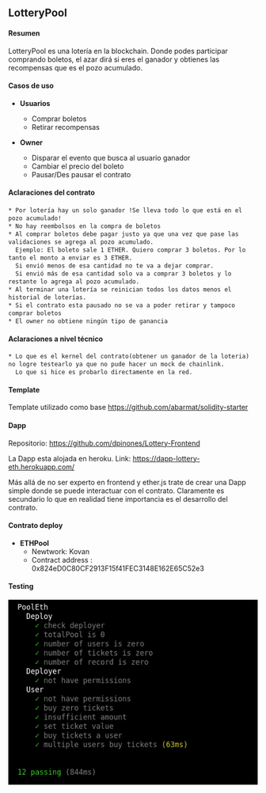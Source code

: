 ## LotteryPool

#### Resumen

LotteryPool es una lotería en la blockchain. Donde podes participar comprando boletos, el azar dirá si eres el ganador y obtienes las recompensas que es el pozo acumulado.

#### Casos de uso

- **Usuarios**

  - Comprar boletos
  - Retirar recompensas

- **Owner**
  - Disparar el evento que busca al usuario ganador
  - Cambiar el precio del boleto
  - Pausar/Des pausar el contrato

#### Aclaraciones del contrato

    * Por lotería hay un solo ganador !Se lleva todo lo que está en el pozo acumulado!
    * No hay reembolsos en la compra de boletos
    * Al comprar boletos debe pagar justo ya que una vez que pase las validaciones se agrega al pozo acumulado.
      Ejemplo: El boleto sale 1 ETHER. Quiero comprar 3 boletos. Por lo tanto el monto a enviar es 3 ETHER.
      Si envió menos de esa cantidad no te va a dejar comprar.
      Si envió más de esa cantidad solo va a comprar 3 boletos y lo restante lo agrega al pozo acumulado.
    * Al terminar una lotería se reinician todos los datos menos el historial de loterías.
    * Si el contrato esta pausado no se va a poder retirar y tampoco comprar boletos
    * El owner no obtiene ningún tipo de ganancia

#### Aclaraciones a nivel técnico
    * Lo que es el kernel del contrato(obtener un ganador de la loteria) no logre testearlo ya que no pude hacer un mock de chainlink.
      Lo que si hice es probarlo directamente en la red.

#### Template

Template utilizado como base https://github.com/abarmat/solidity-starter

#### Dapp

Repositorio: https://github.com/dpinones/Lottery-Frontend

La Dapp esta alojada en heroku. Link: https://dapp-lottery-eth.herokuapp.com/

Más allá de no ser experto en frontend y ether.js trate de crear una Dapp simple donde se puede interactuar con el contrato. Claramente es secundario lo que en realidad tiene importancia es el desarrollo del contrato.

#### Contrato deploy

- **ETHPool**
  - Newtwork: Kovan
  - Contract address : 0x824eD0C80CF2913F15f41FEC3148E162E65C52e3

#### Testing

![Screenshot](screenshot.png)
